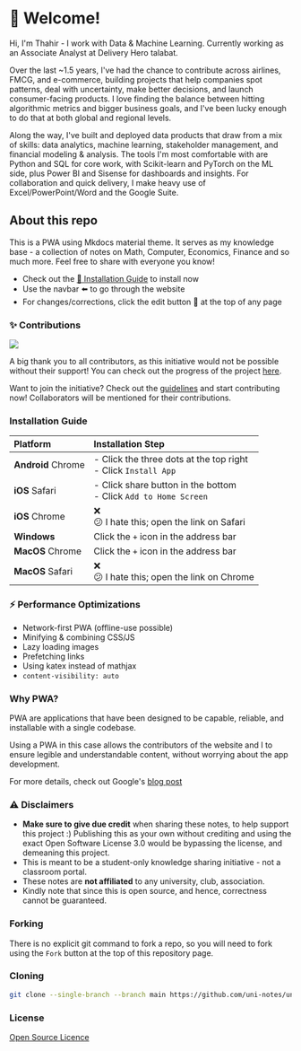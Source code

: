 # 👋 Welcome!

Hi, I'm Thahir - I work with Data & Machine Learning. Currently working as an Associate Analyst at Delivery Hero talabat.

Over the last ~1.5 years, I've had the chance to contribute across airlines, FMCG, and e-commerce, building projects that help companies spot patterns, deal with uncertainty, make better decisions, and launch consumer-facing products. I love finding the balance between hitting algorithmic metrics and bigger business goals, and I've been lucky enough to do that at both global and regional levels.

Along the way, I've built and deployed data products that draw from a mix of skills: data analytics, machine learning, stakeholder management, and financial modeling & analysis. The tools I'm most comfortable with are Python and SQL for core work, with Scikit-learn and PyTorch on the ML side, plus Power BI and Sisense for dashboards and insights. For collaboration and quick delivery, I make heavy use of Excel/PowerPoint/Word and the Google Suite.

## About this repo

This is a PWA using Mkdocs material theme. It serves as my knowledge base - a collection of notes on Math, Computer, Economics, Finance and so much more. Feel free to share with everyone you know!

- Check out the [📱 Installation Guide](#installation-guide) to install now
- Use the navbar ⬅️ to go through the website
- For changes/corrections, click the edit button 📝 at the top of any page

### ✨ Contributions

<a href="https://github.com/AhmedThahir/AhmedThahir.github.io/graphs/contributors">
  <img src="https://contrib.rocks/image?repo=AhmedThahir/AhmedThahir.github.io" loading="lazy" />
</a>

A big thank you to all contributors, as this initiative would not be possible without their support! You can check out the progress of the project [here](https://github.com/orgs/uni-notes/projects/1).

Want to join the initiative? Check out the [guidelines](CONTRIBUTING.md) and start contributing now! Collaborators will be mentioned for their contributions. 

### Installation Guide

|      Platform      | Installation Step                                            |
| :----------------- | :----------------------------------------------------------- |
| **Android** Chrome | - Click the three dots at the top right<br />- Click `Install App` |
|   **iOS** Safari   | - Click share button in the bottom<br />- Click `Add to Home Screen` |
|   **iOS** Chrome   | ❌<br/>😕 I hate this; open the link on Safari                 |
|    **Windows**     | Click the `+` icon in the address bar                        |
|     **MacOS** Chrome     | Click the `+` icon in the address bar                        |
| **MacOS** Safari | ❌<br/>😕 I hate this; open the link on Chrome                 |

### ⚡️ Performance Optimizations

- Network-first PWA (offline-use possible)
- Minifying & combining CSS/JS
- Lazy loading images
- Prefetching links
- Using katex instead of mathjax
- `content-visibility: auto`

### Why PWA?

PWA are applications that have been designed to be capable, reliable, and installable with a single codebase.

Using a PWA in this case allows the contributors of the website and I to ensure legible and understandable content, without worrying about the app development.

For more details, check out Google's [blog post](https://web.dev/what-are-pwas/)

### ⚠️ Disclaimers

- **Make sure to give due credit** when sharing these notes, to help support this project :) Publishing this as your own without crediting and using the exact Open Software License 3.0 would be bypassing the license, and demeaning this project.
- This is meant to be a student-only knowledge sharing initiative - not a classroom portal.
- These notes are **not affiliated** to any university, club, association.
- Kindly note that since this is open source, and hence, correctness cannot be guaranteed.

### Forking

There is no explicit git command to fork a repo, so you will need to fork using the `Fork` button at the top of this repository page.

### Cloning

```bash
git clone --single-branch --branch main https://github.com/uni-notes/uni-notes
```

### License

[Open Source Licence](https://github.com/uni-notes/uni-notes/blob/0e642d1e5922c11d8e80ab89f8f4849668338f7c/license#L1-L10)
